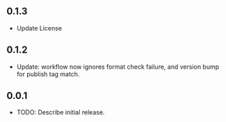 ## 0.1.3

* Update License

## 0.1.2

* Update: workflow now ignores format check failure, and version bump for publish tag match.

## 0.0.1

* TODO: Describe initial release.
